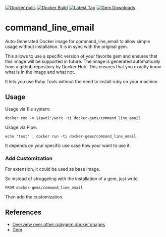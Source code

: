 [![Docker pulls](https://img.shields.io/docker/pulls/rubygem/command_line_email.svg)](https://hub.docker.com/r/rubygem/command_line_email/)
[![Docker Build](https://img.shields.io/docker/automated/rubygem/command_line_email.svg)](https://hub.docker.com/r/rubygem/command_line_email/)
[![Latest Tag](https://img.shields.io/github/tag/docker-rubygem/command_line_email.svg)](https://hub.docker.com/r/rubygem/command_line_email/)
[![Gem Downloads](https://img.shields.io/gem/dt/command_line_email.svg)](https://rubygems.org/gems/command_line_email/)
# command_line_email

Auto-Generated Docker image for command_line_email to allow simple usage without installation.
It is in sync with the original gem.

This allows to use a specific version of your favorite gem and ensures that this image will be supported in future.
The image is generated automatically from a github repository by Docker Hub.
This ensures that you exactly know what is in the image and what not.

It lets you use Ruby Tools without the need to install ruby on your machine.

## Usage

Usage via file system:

`docker run -v $(pwd):/work -ti docker-gems/command_line_email`

Usage via Pipe:

`echo "test" | docker run -ti docker-gems/command_line_email`

It depends on your specific use case how your want to use it.

### Add Customization

For extension, it could be used as base image.

So instead of struggeling with the installation of a gem, just write

`FROM docker-gems/command_line_email`

Then add the customization.

## References

 - [Overview over other rubygem docker images](https://github.com/thinkbot/docker-rubygem)
 - [Gem](https://rubygems.org/gems/command_line_email/)
